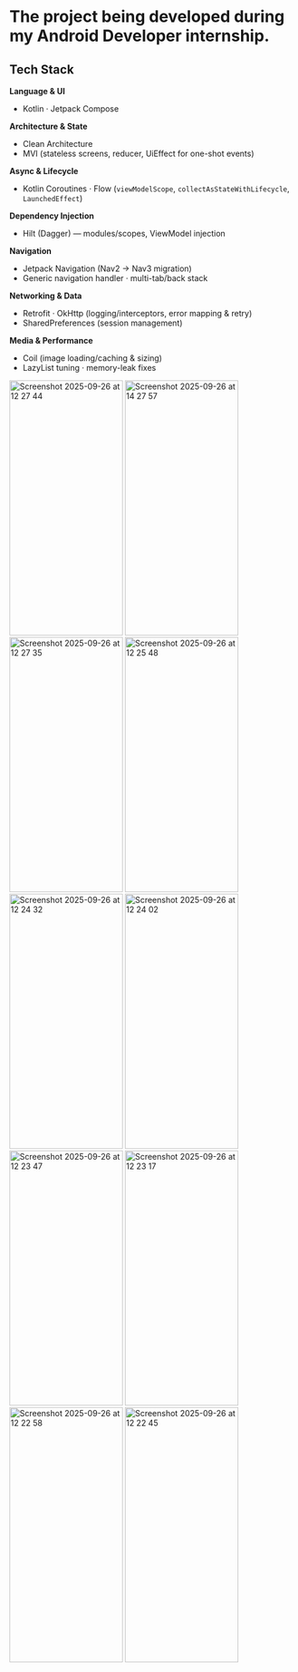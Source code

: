 # The project being developed during my Android Developer internship.


## Tech Stack

**Language & UI**
- Kotlin · Jetpack Compose

**Architecture & State**
- Clean Architecture
- MVI (stateless screens, reducer, UiEffect for one-shot events)

**Async & Lifecycle**
- Kotlin Coroutines · Flow (`viewModelScope`, `collectAsStateWithLifecycle`, `LaunchedEffect`)
  
**Dependency Injection**
- Hilt (Dagger) — modules/scopes, ViewModel injection

**Navigation**
- Jetpack Navigation (Nav2 → Nav3 migration)
- Generic navigation handler · multi-tab/back stack

**Networking & Data**
- Retrofit · OkHttp (logging/interceptors, error mapping & retry)
- SharedPreferences (session management)

**Media & Performance**
- Coil (image loading/caching & sizing)
- LazyList tuning · memory-leak fixes 

<img width="200" height="450" alt="Screenshot 2025-09-26 at 12 27 44" src="https://github.com/user-attachments/assets/f1bd1f2f-5e29-499f-8b2d-4d3b72bb0b39" />
<img width="200" height="450" alt="Screenshot 2025-09-26 at 14 27 57" src="https://github.com/user-attachments/assets/902fe560-99cc-47fc-8e7c-0092c60e75d0" />
<img width="200" height="450" alt="Screenshot 2025-09-26 at 12 27 35" src="https://github.com/user-attachments/assets/9a7f4dc9-0fb8-4883-bfe6-00d77bb66e0d" />
<img width="200" height="450" alt="Screenshot 2025-09-26 at 12 25 48" src="https://github.com/user-attachments/assets/da65436f-e898-4f2c-9cd8-f36907d21d1d" />
<img width="200" height="450" alt="Screenshot 2025-09-26 at 12 24 32" src="https://github.com/user-attachments/assets/1d251083-c18e-4e0b-8e56-0655109bfa66" />
<img width="200" height="450" alt="Screenshot 2025-09-26 at 12 24 02" src="https://github.com/user-attachments/assets/cc3c6759-3237-4347-bfa5-ed009391b151" />
<img width="200" height="450" alt="Screenshot 2025-09-26 at 12 23 47" src="https://github.com/user-attachments/assets/ed60f9cf-4bae-4450-ba3c-1763e0bbe2fe" />
<img width="200" height="450" alt="Screenshot 2025-09-26 at 12 23 17" src="https://github.com/user-attachments/assets/101caae9-dfd1-409f-a2ad-04c13e93f79a" />
<img width="200" height="450" alt="Screenshot 2025-09-26 at 12 22 58" src="https://github.com/user-attachments/assets/0187d82c-927b-4268-bb82-85515d26eaf5" />
<img width="200" height="450" alt="Screenshot 2025-09-26 at 12 22 45" src="https://github.com/user-attachments/assets/33a98bef-7161-4b3c-9f97-ad8b0c7a169b" />


